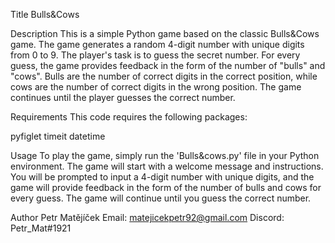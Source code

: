 Title
Bulls&Cows

Description
This is a simple Python game based on the classic Bulls&Cows game. The game generates a random 4-digit number with unique digits from 0 to 9. The player's task is to guess the secret number. For every guess, the game provides feedback in the form of the number of "bulls" and "cows". Bulls are the number of correct digits in the correct position, while cows are the number of correct digits in the wrong position. The game continues until the player guesses the correct number.

Requirements
This code requires the following packages:

pyfiglet
timeit
datetime

Usage
To play the game, simply run the 'Bulls&cows.py' file in your Python environment. The game will start with a welcome message and instructions. You will be prompted to input a 4-digit number with unique digits, and the game will provide feedback in the form of the number of bulls and cows for every guess. The game will continue until you guess the correct number.

Author
Petr Matějíček
Email: matejicekpetr92@gmail.com
Discord: Petr_Mat#1921
